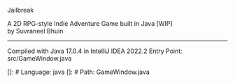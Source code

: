 Jailbreak

A 2D RPG-style Indie Adventure Game built in Java [WIP]  
by Suvraneel Bhuin  
  
---  

Compiled with Java 17.0.4 in IntelliJ IDEA 2022.2
Entry Point: src/GameWindow.java

[]: # Language: java
[]: # Path: GameWindow.java